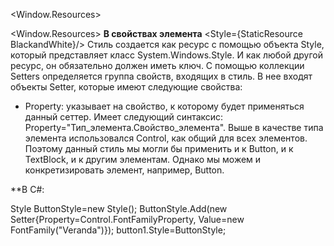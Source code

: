 <Window.Resources>
<Style  x:Key ="BlackAndWhite"> или TargetType="Button"
	 <Setter` `Property = "Control.FontFamily" Value = "Verdana"/>
	<EventSetter Event= "Button.Click" Handler= "Button_Click" />-обработчик событий
 </Style>
 <Style  x:Key ="Black" BasedOn={StaticResource BlackAndWhite}>-Наследование стиля
	 <Setter Property = "Control.FontFamily" Value = "Verdana"/>
	<EventSetter Event= "Button.Click" Handler= "Button_Click" />-обработчик событий
 </Style>
 <Window.Resources>
**В свойствах элемента**
<Style={StaticResource BlackandWhite}/>
Стиль создается как ресурс с помощью объекта Style, который представляет класс System.Windows.Style. И как любой другой ресурс, он обязательно должен иметь ключ. С помощью коллекции Setters определяется группа свойств, входящих в стиль. В нее входят объекты Setter, которые имеют следующие свойства:

-   Property: указывает на свойство, к которому будет применяться данный сеттер. Имеет следующий синтаксис: Property="Тип_элемента.Свойство_элемента". Выше в качестве типа элемента использовался Control, как общий для всех элементов. Поэтому данный стиль мы могли бы применить и к Button, и к TextBlock, и к другим элементам. Однако мы можем и конкретизировать элемент, например, Button.

**В C#:

Style ButtonStyle=new Style();
ButtonStyle.Add(new Setter{Property=Control.FontFamilyProperty, 
Value=new FontFamily("Veranda")});
button1.Style=ButtonStyle;

